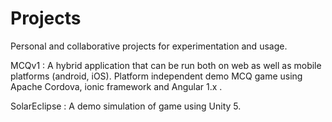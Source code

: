# Projects
Personal and collaborative projects for experimentation and usage.

MCQv1 : A hybrid application that can be run both on web as well as mobile platforms (android, iOS). Platform independent demo MCQ game using Apache Cordova, ionic framework and Angular 1.x .  

SolarEclipse : A demo simulation of game using Unity 5.


